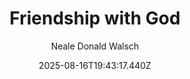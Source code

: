 ---
title: "Friendship with God"
date: "2025-08-16T19:43:17.440Z"
author: "Neale Donald Walsch"
read_year: "NO"
recommendation: '3'
url: /bookshelf/friendship-with-god
---